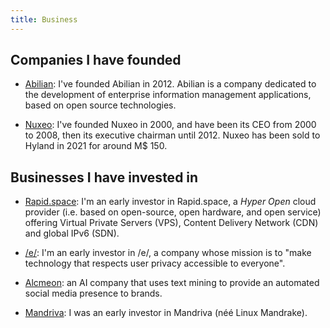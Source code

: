 ```yaml
---
title: Business
---
```


## Companies I have founded

* [Abilian](https://abilian.com/): I've founded Abilian in 2012.
  Abilian is a company dedicated to the development of enterprise
  information management applications, based on open source technologies.

* [Nuxeo](https://www.nuxeo.com/): I've founded Nuxeo in 2000,
  and have been its CEO from 2000 to 2008, then its executive chairman until 2012.
  Nuxeo has been sold to Hyland in 2021 for around M$ 150.


## Businesses I have invested in

* [Rapid.space](https://rapid.space/): I'm an early investor in Rapid.space, 
  a *Hyper Open* cloud provider (i.e. based on open-source, open hardware,
  and open service) offering Virtual Private Servers (VPS),
  Content Delivery Network (CDN) and global IPv6 (SDN).

* [/e/](https://e.foundation/): I'm an early investor in
  /e/, a company whose mission is to "make technology that respects
  user privacy accessible to everyone".

* [Alcmeon](https://alcmeon.com/): an AI company that
  uses text mining to provide an automated social media presence to
  brands.

* [Mandriva](https://fr.wikipedia.org/wiki/Mandriva): I was an early
  investor in Mandriva (néé Linux Mandrake).
